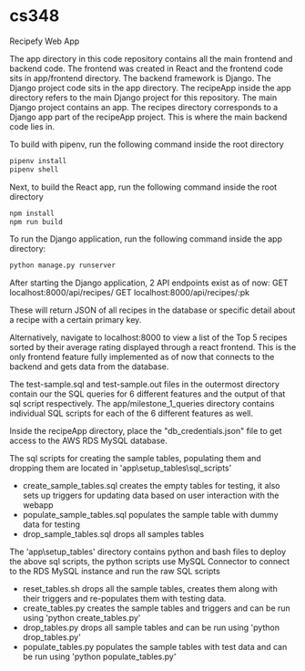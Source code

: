 # cs348

Recipefy Web App

The app directory in this code repository contains all the main frontend and backend code.
The frontend was created in React and the frontend code sits in app/frontend directory.
The backend framework is Django. The Django project code sits in the app directory.
The recipeApp inside the app directory refers to the main Django project for this repository. The main Django project contains
an app. The recipes directory corresponds to a Django app part of the recipeApp project. This is where the main backend code
lies in.

To build with pipenv, run the following command inside the root directory

```bash
pipenv install
pipenv shell
```

Next, to build the React app, run the following command inside the root directory

```bash
npm install
npm run build
```

To run the Django application, run the following command inside the app directory:

```bash
python manage.py runserver
```

After starting the Django application, 2 API endpoints exist as of now:
GET localhost:8000/api/recipes/
GET localhost:8000/api/recipes/:pk

These will return JSON of all recipes in the database or specific detail about a recipe with a certain primary key.

Alternatively, navigate to localhost:8000 to view a list of the Top 5 recipes sorted by their average rating displayed through a react frontend.
This is the only frontend feature fully implemented as of now that connects to the backend and gets data from the database.

The test-sample.sql and test-sample.out files in the outermost directory contain our the SQL queries for 6 different features and the output of that sql script respectively. The app/milestone_1_queries directory contains individual SQL scripts for each of the 6 different features as well.

Inside the recipeApp directory, place the "db_credentials.json" file to get access to the AWS RDS MySQL database.

The sql scripts for creating the sample tables, populating them and dropping them are located in 'app\setup_tables\sql_scripts\'

- create_sample_tables.sql creates the empty tables for testing, it also sets up triggers for updating data based on user interaction with the webapp
- populate_sample_tables.sql populates the sample table with dummy data for testing
- drop_sample_tables.sql drops all samples tables

The 'app\setup_tables' directory contains python and bash files to deploy the above sql scripts, the python scripts use MySQL Connector to connect to the RDS MySQL instance and run the raw SQL scripts

- reset_tables.sh drops all the sample tables, creates them along with their triggers and re-populates them with testing data.
- create_tables.py creates the sample tables and triggers and can be run using 'python create_tables.py'
- drop_tables.py drops all sample tables and can be run using 'python drop_tables.py'
- populate_tables.py populates the sample tables with test data and can be run using 'python populate_tables.py'
